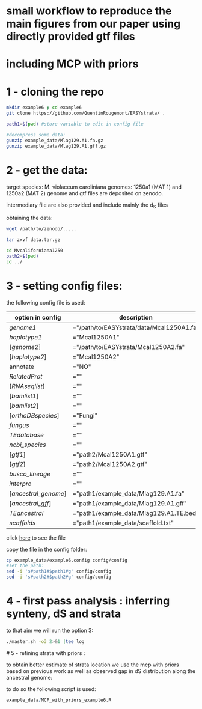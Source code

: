 # small workflow to reproduce the main figures from our paper using directly provided gtf files

# including MCP with priors 


# 1 - cloning the repo

```sh
mkdir example6 ; cd example6
git clone https://github.com/QuentinRougemont/EASYstrata/ .

path1=$(pwd) #store variable to edit in config file

#decompress some data:
gunzip example_data/Mlag129.A1.fa.gz
gunzip example_data/Mlag129.A1.gff.gz


```

# 2 - get the data: 

target species: M. violaceum caroliniana
genomes: 1250a1 (MAT 1) and 1250a2 (MAT 2)
genome and gtf files are deposited on zenodo.  

intermediary file are also provided and include mainly the d<sub>S</sub> files

obtaining the data:

```sh
wget /path/to/zenodo/.....

tar zxvf data.tar.gz

cd Mvcaliforniana1250
path2=$(pwd)
cd ../


```

# 3 - setting config files:

the following config file is used:

| option in config | description |
| --- | --- |
| *genome1* | ="/path/to/EASYstrata/data/Mcal1250A1.fa" |
| *haplotype1* | ="Mcal1250A1" |
| \[*genome2*\] | ="/path/to/EASYstrata/Mcal1250A2.fa" |
| \[*haplotype2*\] | ="Mcal1250A2" |
| annotate | ="NO" |
| *RelatedProt* | ="" |
| \[*RNAseqlist*\] | ="" |
| \[*bamlist1*\] | ="" |
| \[*bamlist2*\] | ="" |
| \[*orthoDBspecies*\] | ="Fungi" |
| *fungus* | ="" |
| *TEdatabase* | =""|
| *ncbi_species* | ="" |
| \[*gtf1*\] | ="path2/Mcal1250A1.gtf"  |
| \[*gtf2*\] | ="path2/Mcal1250A2.gtf" |
| *busco_lineage* | ="" |
| *interpro* | ="" |
| \[*ancestral_genome*\] |  ="path1/example_data/Mlag129.A1.fa" |
| \[*ancestral_gff*\] | ="path1/example_data/Mlag129.A1.gff" |
| *TEancestral* | ="path1/example_data/Mlag129.A1.TE.bed" |
| *scaffolds* | ="path1/example_data/scaffold.txt" |


click [here](example_data/example6.config) to see the file 

copy the file in the config folder:

```sh
cp example_data/example6.config config/config
#set the path:
sed -i 's#path1#$path1#g' config/config
sed -i 's#path2#$path2#g' config/config


```

# 4 - first pass analysis : inferring synteny, dS and strata 

to that aim we will run the option 3: 

```sh
./master.sh -o3 2>&1 |tee log
```



# 5 - refining strata with priors : 

to obtain better estimate of strata location we use the mcp with priors based on previous work as well as observed gap in dS distribution along the ancestral genome:

to do so the following script is used:

```R
example_data/MCP_with_priors_example6.R
```
